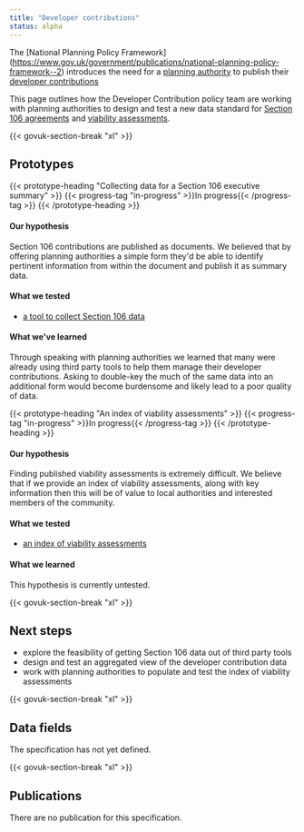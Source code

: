 ```yaml
---
title: "Developer contributions"
status: alpha
---
```


The [National Planning Policy Framework] (https://www.gov.uk/government/publications/national-planning-policy-framework--2) introduces the need for a [planning authority](/glossary/planning-authority/) to publish their [developer contributions](/glossary/developer-contributions/)

This page outlines how the Developer Contribution policy team are working with planning authorities to design and test a new data standard for [Section 106 agreements](/glossary/section-106/) and [viability assessments](/glossary/viability-assessment).

{{< govuk-section-break "xl" >}}

## Prototypes

{{< prototype-heading "Collecting data for a Section 106 executive summary" >}}
  {{< progress-tag "in-progress" >}}In progress{{< /progress-tag >}}
{{< /prototype-heading >}}

#### Our hypothesis

Section 106 contributions are published as documents. We believed that by offering planning authorities a simple form they'd be able to identify pertinent information from within the document and publish it as summary data.

#### What we tested
* [a tool to collect Section 106 data](https://section-106-prototype.cloudapps.digital/create-section106)

#### What we've learned

Through speaking with planning authorities we learned that many were already using third party tools to help them manage their developer contributions. Asking to double-key the much of the same data into an additional form would become burdensome and likely lead to a poor quality of data.

{{< prototype-heading "An index of viability assessments" >}}
  {{< progress-tag "in-progress" >}}In progress{{< /progress-tag >}}
{{< /prototype-heading >}}

#### Our hypothesis

Finding published viability assessments is extremely difficult. We believe that if we provide an index of viability assessments, along with key information then this will be of value to local authorities and interested members of the community.

#### What we tested

* [an index of viability assessments](https://section-106-prototype.cloudapps.digital/viability/)

#### What we learned

This hypothesis is currently untested.  

{{< govuk-section-break "xl" >}}

## Next steps

* explore the feasibility of getting Section 106 data out of third party tools
* design and test an aggregated view of the developer contribution data
* work with planning authorities to populate and test the index of viability assessments

{{< govuk-section-break "xl" >}}

## Data fields

The specification has not yet defined.

{{< govuk-section-break "xl" >}}

## Publications

There are no publication for this specification.
